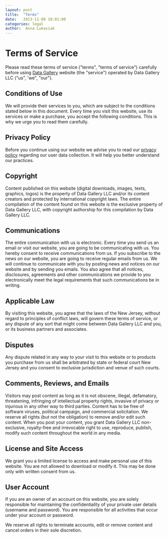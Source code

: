 ```yaml
---
layout: post
title:  "Terms"
date:   2013-11-08 10:01:00
categories: legal
author:  Anna Lukasiak
---
```

# Terms of Service

Please read these terms of service ("terms", "terms of service") carefully before using [Data Gallery](https://datagallery.io) website (the "service") operated by Data Gallery LLC ("us", 'we", "our").

## Conditions of Use

We will provide their services to you, which are subject to the conditions stated below in this document. Every time you visit this website, use its services or make a purchase, you accept the following conditions. This is why we urge you to read them carefully.

## Privacy Policy

Before you continue using our website we advise you to read our [privacy policy](https://datagallery.io/privacy-statement.md) regarding our user data collection. It will help you better understand our practices.

## Copyright

Content published on this website (digital downloads, images, texts, graphics, logos) is the property of Data Gallery LLC and/or its content creators and protected by international copyright laws. The entire compilation of the content found on this website is the exclusive property of Data Gallery LLC, with copyright authorship for this compilation by Data Gallery LLC.

## Communications

The entire communication with us is electronic. Every time you send us an email or visit our website, you are going to be communicating with us. You hereby consent to receive communications from us. If you subscribe to the news on our website, you are going to receive regular emails from us. We will continue to communicate with you by posting news and notices on our website and by sending you emails. You also agree that all notices, disclosures, agreements and other communications we provide to you electronically meet the legal requirements that such communications be in writing.

## Applicable Law

By visiting this website, you agree that the laws of the New Jersey, without regard to principles of conflict laws, will govern these terms of service, or any dispute of any sort that might come between Data Gallery LLC and you, or its business partners and associates.

## Disputes

Any dispute related in any way to your visit to this website or to products you purchase from us shall be arbitrated by state or federal court New Jersey and you consent to exclusive jurisdiction and venue of such courts.

## Comments, Reviews, and Emails

Visitors may post content as long as it is not obscene, illegal, defamatory, threatening, infringing of intellectual property rights, invasive of privacy or injurious in any other way to third parties. Content has to be free of software viruses, political campaign, and commercial solicitation.
We reserve all rights (but not the obligation) to remove and/or edit such content. When you post your content, you grant Data Gallery LLC non-exclusive, royalty-free and irrevocable right to use, reproduce, publish, modify such content throughout the world in any media.

## License and Site Access

We grant you a limited license to access and make personal use of this website. You are not allowed to download or modify it. This may be done only with written consent from us.

## User Account

If you are an owner of an account on this website, you are solely responsible for maintaining the confidentiality of your private user details (username and password). You are responsible for all activities that occur under your account or password.

We reserve all rights to terminate accounts, edit or remove content and cancel orders in their sole discretion.